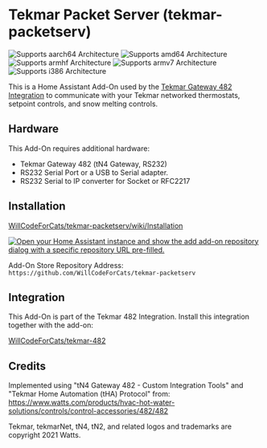 # Tekmar Packet Server (tekmar-packetserv)
![Supports aarch64 Architecture][aarch64-shield]
![Supports amd64 Architecture][amd64-shield]
![Supports armhf Architecture][armhf-shield]
![Supports armv7 Architecture][armv7-shield]
![Supports i386 Architecture][i386-shield]

This is a Home Assistant Add-On used by the [Tekmar Gateway 482 Integration](https://github.com/WillCodeForCats/tekmar-482) to communicate with your Tekmar networked thermostats, setpoint controls, and snow melting controls.

## Hardware

This Add-On requires additional hardware:

- Tekmar Gateway 482 (tN4 Gateway, RS232)
- RS232 Serial Port or a USB to Serial adapter.
- RS232 Serial to IP converter for Socket or RFC2217

## Installation

[WillCodeForCats/tekmar-packetserv/wiki/Installation](https://github.com/WillCodeForCats/tekmar-packetserv/wiki/Installation)

[![Open your Home Assistant instance and show the add add-on repository dialog with a specific repository URL pre-filled.](https://my.home-assistant.io/badges/supervisor_add_addon_repository.svg)](https://my.home-assistant.io/redirect/supervisor_add_addon_repository/?repository_url=https%3A%2F%2Fgithub.com%2FWillCodeForCats%2Ftekmar-packetserv)

Add-On Store Repository Address: `https://github.com/WillCodeForCats/tekmar-packetserv`

## Integration

This Add-On is part of the Tekmar 482 Integration. Install this integration together with the add-on:

[WillCodeForCats/tekmar-482](https://github.com/WillCodeForCats/tekmar-482)

## Credits

Implemented using "tN4 Gateway 482 - Custom Integration Tools" and "Tekmar Home Automation
(tHA) Protocol" from: https://www.watts.com/products/hvac-hot-water-solutions/controls/control-accessories/482/482

Tekmar, tekmarNet, tN4, tN2, and related logos and trademarks are copyright 2021 Watts.

[aarch64-shield]: https://img.shields.io/badge/aarch64-yes-green.svg
[amd64-shield]: https://img.shields.io/badge/amd64-yes-green.svg
[armhf-shield]: https://img.shields.io/badge/armhf-yes-green.svg
[armv7-shield]: https://img.shields.io/badge/armv7-yes-green.svg
[i386-shield]: https://img.shields.io/badge/i386-yes-green.svg
